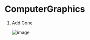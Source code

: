 # ComputerGraphics
1. Add Cone
   
   ![image](https://github.com/csieung/ComputerGraphics/assets/72512163/564c2e86-df16-4d1f-b0e1-60dd54ba26ae)
